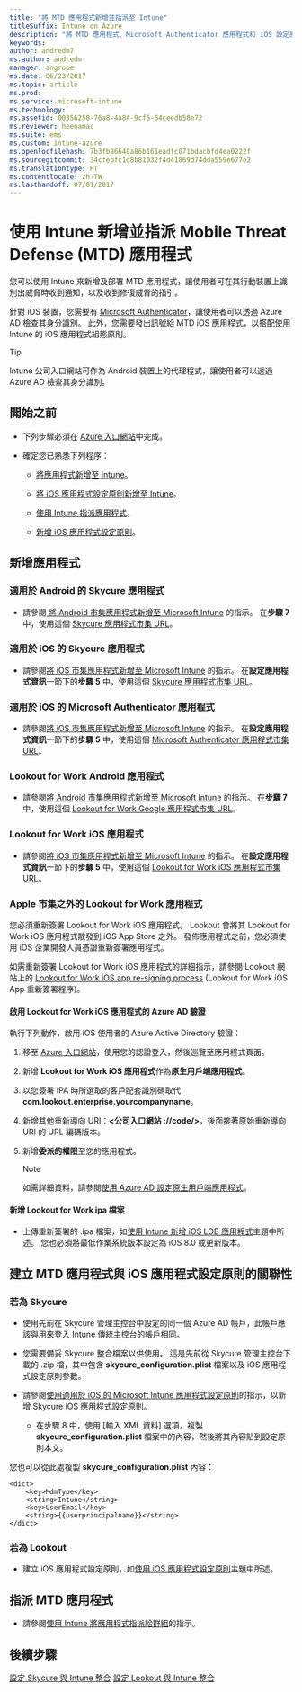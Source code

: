 ```yaml
---
title: "將 MTD 應用程式新增並指派至 Intune"
titleSuffix: Intune on Azure
description: "將 MTD 應用程式、Microsoft Authenticator 應用程式和 iOS 設定原則新增至 Azure 上的 Intune"
keywords: 
author: andredm7
ms.author: andredm
manager: angrobe
ms.date: 06/23/2017
ms.topic: article
ms.prod: 
ms.service: microsoft-intune
ms.technology: 
ms.assetid: 00356258-76a8-4a84-9cf5-64ceedb58e72
ms.reviewer: heenamac
ms.suite: ems
ms.custom: intune-azure
ms.openlocfilehash: 7b3fb86648a86b161eadfc071bdacbfd4ea0222f
ms.sourcegitcommit: 34cfebfc1d8b81032f4d41869d74dda559e677e2
ms.translationtype: HT
ms.contentlocale: zh-TW
ms.lasthandoff: 07/01/2017
---
```

# <a name="add-and-assign-mobile-threat-defense-mtd-apps-with-intune"></a>使用 Intune 新增並指派 Mobile Threat Defense (MTD) 應用程式

您可以使用 Intune 來新增及部署 MTD 應用程式，讓使用者可在其行動裝置上識別出威脅時收到通知，以及收到修復威脅的指引。

針對 iOS 裝置，您需要有 [Microsoft Authenticator](https://docs.microsoft.com/azure/multi-factor-authentication/end-user/microsoft-authenticator-app-how-to)，讓使用者可以透過 Azure AD 檢查其身分識別。 此外，您需要發出訊號給 MTD iOS 應用程式，以搭配使用 Intune 的 iOS 應用程式組態原則。

> [!TIP]
> Intune 公司入口網站可作為 Android 裝置上的代理程式，讓使用者可以透過 Azure AD 檢查其身分識別。

## <a name="before-you-begin"></a>開始之前

-   下列步驟必須在 [Azure 入口網站](https://portal.azure.com/)中完成。

-   確定您已熟悉下列程序：

    -   [將應用程式新增至 Intune](apps-add.md)。

    -   [將 iOS 應用程式設定原則新增至 Intune](https://docs.microsoft.com/intune/deploy-use/configure-ios-apps-with-mobile-app-configuration-policies-in-microsoft-intune)。

    -   [使用 Intune 指派應用程式](https://docs.microsoft.com/intune/deploy-use/deploy-apps-in-microsoft-intune)。

    -   [新增 iOS 應用程式設定原則](https://docs.microsoft.com/intune/deploy-use/configure-ios-apps-with-mobile-app-configuration-policies-in-microsoft-intune)。

## <a name="to-add-apps"></a>新增應用程式

### <a name="skycure-app-for-android"></a>適用於 Android 的 Skycure 應用程式

- 請參閱[ 將 Android 市集應用程式新增至 Microsoft Intune](store-apps-android.md) 的指示。 在**步驟 7** 中，使用這個 [Skycure 應用程式市集 URL](https://play.google.com/store/apps/details?id=com.skycure.skycure)。

### <a name="skycure-app-for-ios"></a>適用於 iOS 的 Skycure 應用程式

- 請參閱[將 iOS 市集應用程式新增至 Microsoft Intune](store-apps-ios.md) 的指示。 在**設定應用程式資訊**一節下的**步驟 5** 中，使用這個 [Skycure 應用程式市集 URL](https://itunes.apple.com/us/app/skycure/id695620821?mt=8)。

### <a name="microsoft-authenticator-app-for-ios"></a>適用於 iOS 的 Microsoft Authenticator 應用程式

- 請參閱[將 iOS 市集應用程式新增至 Microsoft Intune](store-apps-ios.md) 的指示。 在**設定應用程式資訊**一節下的**步驟 5** 中，使用這個 [Microsoft Authenticator 應用程式市集 URL](https://itunes.apple.com/us/app/microsoft-authenticator/id983156458?mt=8)。

### <a name="lookout-for-work-android-app"></a>Lookout for Work Android 應用程式

- 請參閱[將 Android 市集應用程式新增至 Microsoft Intune](store-apps-android.md) 的指示。 在**步驟 7** 中，使用這個 [Lookout for Work Google 應用程式市集 URL](https://play.google.com/store/apps/details?id=com.lookout.enterprise)。

### <a name="lookout-for-work-ios-app"></a>Lookout for Work iOS 應用程式

- 請參閱[將 iOS 市集應用程式新增至 Microsoft Intune](store-apps-ios.md) 的指示。 在**設定應用程式資訊**一節下的**步驟 5** 中，使用這個 [Lookout for Work iOS 應用程式市集 URL](https://itunes.apple.com/us/app/lookout-for-work/id997193468?mt=8)。

### <a name="lookout-for-work-app-outside-the-apple-store"></a>Apple 市集之外的 Lookout for Work 應用程式

您必須重新簽署 Lookout for Work iOS 應用程式。 Lookout 會將其 Lookout for Work iOS 應用程式散發到 iOS App Store 之外。 發佈應用程式之前，您必須使用 iOS 企業開發人員憑證重新簽署應用程式。

如需重新簽署 Lookout for Work iOS 應用程式的詳細指示，請參閱 Lookout 網站上的 [Lookout for Work iOS app re-signing process](https://personal.support.lookout.com/hc/articles/114094038714) (Lookout for Work iOS App 重新簽署程序)。

#### <a name="enable-azure-ad-authentication-for-lookout-for-work-ios-app"></a>啟用 Lookout for Work iOS 應用程式的 Azure AD 驗證

執行下列動作，啟用 iOS 使用者的 Azure Active Directory 驗證：

1. 移至 [Azure 入口網站](https://portal.sazure.com)，使用您的認證登入，然後巡覽至應用程式頁面。
  
2. 新增 **Lookout for Work iOS 應用程式**作為**原生用戶端應用程式**。

3. 以您簽署 IPA 時所選取的客戶配套識別碼取代 **com.lookout.enterprise.yourcompanyname**。

4.  新增其他重新導向 URI：**&lt;公司入口網站 ://code/>**，後面接著原始重新導向 URI 的 URL 編碼版本。

5.  新增**委派的權限**至您的應用程式。

    > [!NOTE] 
    > 如需詳細資料，請參閱[使用 Azure AD 設定原生用戶端應用程式](https://azure.microsoft.com/documentation/articles/app-service-mobile-how-to-configure-active-directory-authentication/#optional-configure-a-native-client-application)。

#### <a name="add-the-lookout-for-work-ipa-file"></a>新增 Lookout for Work ipa 檔案

- 上傳重新簽署的 .ipa 檔案，如[使用 Intune 新增 iOS LOB 應用程式](lob-apps-ios.md)主題中所述。 您也必須將最低作業系統版本設定為 iOS 8.0 或更新版本。

## <a name="to-associate-the-mtd-app-with-an-ios-app-configuration-policy"></a>建立 MTD 應用程式與 iOS 應用程式設定原則的關聯性

### <a name="for-skycure"></a>若為 Skycure

-   使用先前在 Skycure 管理主控台中設定的同一個 Azure AD 帳戶，此帳戶應該與用來登入 Intune 傳統主控台的帳戶相同。

-   您需要備妥 Skycure 整合檔案以供使用。 這是先前從 Skycure 管理主控台下載的 .zip 檔，其中包含 **skycure\_configuration.plist** 檔案以及 iOS 應用程式設定原則參數。

- 請參閱[使用適用於 iOS 的 Microsoft Intune 應用程式設定原則](app-configuration-policies-use-ios.md)的指示，以新增 Skycure iOS 應用程式設定原則。
    - 在步驟 8 中，使用 [輸入 XML 資料] 選項，複製 **skycure_configuration.plist** 檔案中的內容，然後將其內容貼到設定原則本文。

您也可以從此處複製 **skycure_configuration.plist** 內容：

```
<dict>
    <key>MdmType</key>
    <string>Intune</string>
    <key>UserEmail</key>
    <string>{{userprincipalname}}</string>
</dict>

```
### <a name="for-lookout"></a>若為 Lookout

- 建立 iOS 應用程式設定原則，如[使用 iOS 應用程式設定原則](app-configuration-policies-use-ios.md)主題中所述。

## <a name="to-assign-mtd-apps"></a>指派 MTD 應用程式

- 請參閱[使用 Intune 將應用程式指派給群組](apps-deploy.md)的指示。

## <a name="next-steps"></a>後續步驟

[設定 Skycure 與 Intune 整合](skycure-mtd-connector-integration.md)
[設定 Lookout 與 Intune 整合](lookout-mtd-connector-integration.md)
